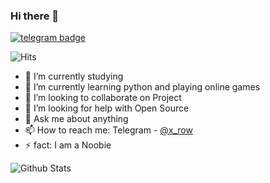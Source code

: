 ### Hi there 👋
[![telegram badge](https://img.shields.io/badge/x_row-30302f?style=flat&logo=telegram)](https://t.me/x_row)

![Hits](https://hits.seeyoufarm.com/api/count/incr/badge.svg?url=https://github.com/sahadz/)

- 🔭 I’m currently studying
- 🌱 I’m currently learning python and playing online games
- 👯 I’m looking to collaborate on Project
- 🤔 I’m looking for help with Open Source
- 💬 Ask me about anything
- 📫 How to reach me: Telegram - [@x_row](https://t.me/x_row)
- ⚡ fact: I am a Noobie

![Github Stats](https://github-readme-stats.vercel.app/api?username=sahadz&show_icons=true&title_color=fff&icon_color=79ff97&text_color=9f9f9f&bg_color=151515)
